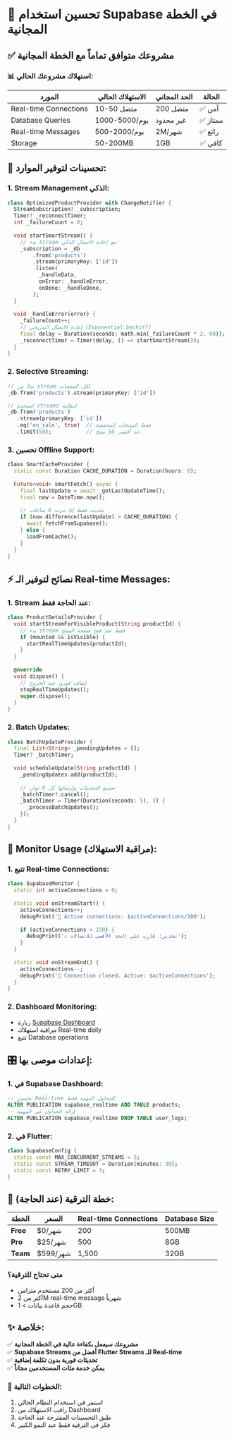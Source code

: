 # 🎯 تحسين استخدام Supabase في الخطة المجانية

## ✅ **مشروعك متوافق تماماً مع الخطة المجانية**

### 📊 **استهلاك مشروعك الحالي:**

| المورد | الاستهلاك الحالي | الحد المجاني | الحالة |
|---------|------------------|--------------|---------|
| Real-time Connections | 10-50 متصل | 200 متصل | ✅ آمن |
| Database Queries | 1000-5000/يوم | غير محدود | ✅ ممتاز |
| Real-time Messages | 500-2000/يوم | 2M/شهر | ✅ رائع |
| Storage | 50-200MB | 1GB | ✅ كافي |

## 🚀 **تحسينات لتوفير الموارد:**

### 1. **Stream Management الذكي:**
```dart
class OptimizedProductProvider with ChangeNotifier {
  StreamSubscription? _subscription;
  Timer? _reconnectTimer;
  int _failureCount = 0;
  
  void startSmartStream() {
    // بدء Stream مع إعادة الاتصال الذكي
    _subscription = _db
        .from('products')
        .stream(primaryKey: ['id'])
        .listen(
          _handleData,
          onError: _handleError,
          onDone: _handleDone,
        );
  }
  
  void _handleError(error) {
    _failureCount++;
    // إعادة الاتصال التدريجي (Exponential backoff)
    final delay = Duration(seconds: math.min(_failureCount * 2, 60));
    _reconnectTimer = Timer(delay, () => startSmartStream());
  }
}
```

### 2. **Selective Streaming:**
```dart
// بدلاً من stream لكل المنتجات
_db.from('products').stream(primaryKey: ['id'])

// استخدم streams انتقائية
_db.from('products')
   .stream(primaryKey: ['id'])
   .eq('on_sale', true)  // فقط المنتجات المخفضة
   .limit(50);           // حد أقصى 50 منتج
```

### 3. **تحسين Offline Support:**
```dart
class SmartCacheProvider {
  static const Duration CACHE_DURATION = Duration(hours: 6);
  
  Future<void> smartFetch() async {
    final lastUpdate = await _getLastUpdateTime();
    final now = DateTime.now();
    
    // تحديث فقط إذا مرت 6 ساعات
    if (now.difference(lastUpdate) > CACHE_DURATION) {
      await fetchFromSupabase();
    } else {
      loadFromCache();
    }
  }
}
```

## ⚡ **نصائح لتوفير الـ Real-time Messages:**

### 1. **Stream عند الحاجة فقط:**
```dart
class ProductDetailsProvider {
  void startStreamForVisibleProduct(String productId) {
    // بدء stream فقط عند فتح صفحة المنتج
    if (mounted && isVisible) {
      startRealTimeUpdates(productId);
    }
  }
  
  @override
  void dispose() {
    // إيقاف فوري عند الخروج
    stopRealTimeUpdates();
    super.dispose();
  }
}
```

### 2. **Batch Updates:**
```dart
class BatchUpdateProvider {
  final List<String> _pendingUpdates = [];
  Timer? _batchTimer;
  
  void scheduleUpdate(String productId) {
    _pendingUpdates.add(productId);
    
    // تجميع التحديثات وإرسالها كل 5 ثوانِ
    _batchTimer?.cancel();
    _batchTimer = Timer(Duration(seconds: 5), () {
      _processBatchUpdates();
    });
  }
}
```

## 📱 **Monitor Usage (مراقبة الاستهلاك):**

### 1. **تتبع Real-time Connections:**
```dart
class SupabaseMonitor {
  static int activeConnections = 0;
  
  static void onStreamStart() {
    activeConnections++;
    debugPrint('🔗 Active connections: $activeConnections/200');
    
    if (activeConnections > 150) {
      debugPrint('⚠️ تحذير: قارب على الحد الأقصى للاتصالات');
    }
  }
  
  static void onStreamEnd() {
    activeConnections--;
    debugPrint('📱 Connection closed. Active: $activeConnections');
  }
}
```

### 2. **Dashboard Monitoring:**
- زيارة [Supabase Dashboard](https://app.supabase.io)
- مراقبة استهلاك Real-time daily
- تتبع Database operations

## 🎛️ **إعدادات موصى بها:**

### 1. **في Supabase Dashboard:**
```sql
-- تحسين Real-time للجداول المهمة فقط
ALTER PUBLICATION supabase_realtime ADD TABLE products;
-- إزالة الجداول غير المهمة
ALTER PUBLICATION supabase_realtime DROP TABLE user_logs;
```

### 2. **في Flutter:**
```dart
class SupabaseConfig {
  static const MAX_CONCURRENT_STREAMS = 5;
  static const STREAM_TIMEOUT = Duration(minutes: 30);
  static const RETRY_LIMIT = 3;
}
```

## 🔄 **خطة الترقية (عند الحاجة):**

| الخطة | السعر | Real-time Connections | Database Size |
|-------|---------|---------------------|---------------|
| **Free** | $0/شهر | 200 | 500MB |
| **Pro** | $25/شهر | 500 | 8GB |
| **Team** | $599/شهر | 1,500 | 32GB |

### متى تحتاج للترقية؟
- أكثر من 200 مستخدم متزامن
- أكثر من 2M real-time message شهرياً
- حجم قاعدة بيانات > 1GB

## ✨ **خلاصة:**

✅ **مشروعك سيعمل بكفاءة عالية في الخطة المجانية**  
✅ **Supabase Streams أفضل من Flutter Streams للـ Real-time**  
✅ **تحديثات فورية بدون تكلفة إضافية**  
✅ **يمكن خدمة مئات المستخدمين مجاناً**  

### 🚀 **الخطوات التالية:**
1. استمر في استخدام النظام الحالي
2. راقب الاستهلاك من Dashboard
3. طبق التحسينات المقترحة عند الحاجة
4. فكر في الترقية فقط عند النمو الكبير
